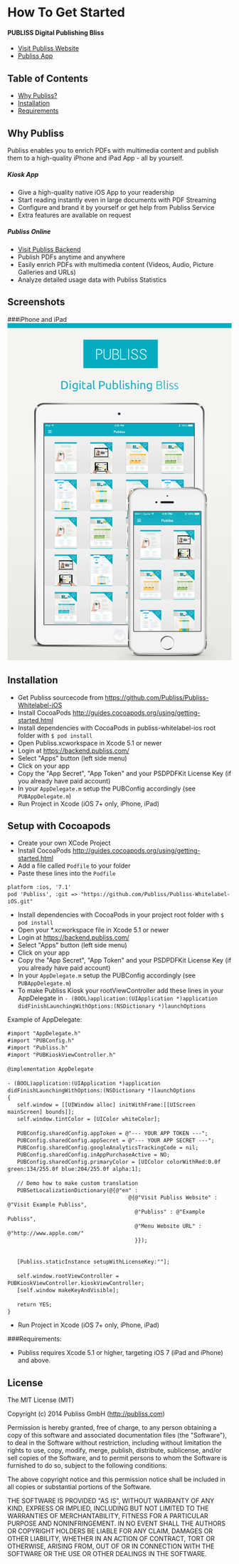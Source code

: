 How To Get Started
==================

#### PUBLISS Digital Publishing Bliss
- [Visit Publiss Website](http://publiss.com "Visit Publiss Website")
- [Publiss App](http://appstore.com/publiss "Publiss App")


## Table of Contents   

- [Why Publiss?](#why-publiss)
- [Installation](#Installation)
- [Requirements](#Requirements)

## Why Publiss
Publiss enables you to enrich PDFs with multimedia content and publish them to a high-quality iPhone and iPad App - all by yourself.

##### Kiosk App
- Give a high-quality native iOS App to your readership
- Start reading instantly even in large documents with PDF Streaming
- Configure and brand it by yourself or get help from Publiss Service
- Extra features are available on request

##### Publiss Online
- [Visit Publiss Backend](https://backend.publiss.com "Visit Publiss Backend")
- Publish PDFs anytime and anywhere
- Easily enrich PDFs with multimedia content (Videos, Audio, Picture Galleries and URLs)
- Analyze detailed usage data with Publiss Statistics


## Screenshots
###iPhone and iPad
![Publiss Kiosk iPhone](iPhone_iPad_Kiosk.png)

## Installation
 - Get Publiss sourcecode from https://github.com/Publiss/Publiss-Whitelabel-iOS
 - Install CocoaPods http://guides.cocoapods.org/using/getting-started.html 
 - Install dependencies with CocoaPods in publiss-whitelabel-ios root folder with `$ pod install`
 - Open Publiss.xcworkspace in Xcode 5.1 or newer
 - Login at https://backend.publiss.com/
 - Select "Apps" button (left side menu)
 - Click on your app
 - Copy the "App Secret", "App Token" and your PSDPDFKit License Key (if you already have paid account)
 - In your `AppDelegate.m` setup the PUBConfig accordingly (see `PUBAppDelegate.m`)
 - Run Project in Xcode (iOS 7+ only, iPhone, iPad)

## Setup with Cocoapods
 - Create your own XCode Project
 - Install CocoaPods http://guides.cocoapods.org/using/getting-started.html 
 - Add a file called `Podfile` to your folder
 - Paste these lines into the `Podfile`

```
platform :ios, '7.1'
pod 'Publiss', :git => "https://github.com/Publiss/Publiss-Whitelabel-iOS.git"
```
 - Install dependencies with CocoaPods in your project root folder with `$ pod install`
 - Open your *.xcworkspace file in Xcode 5.1 or newer
 - Login at https://backend.publiss.com/
 - Select "Apps" button (left side menu)
 - Click on your app
 - Copy the "App Secret", "App Token" and your PSDPDFKit License Key (if you already have paid account)
 - In your `AppDelegate.m` setup the PUBConfig accordingly (see `PUBAppDelegate.m`)
 - To make Publiss Kiosk your rootViewController add these lines in your AppDelegate in `- (BOOL)application:(UIApplication *)application didFinishLaunchingWithOptions:(NSDictionary *)launchOptions` 
 
 Example of AppDelegate:
 
 ```
#import "AppDelegate.h"
#import "PUBConfig.h"
#import "Publiss.h"
#import "PUBKioskViewController.h"

@implementation AppDelegate

- (BOOL)application:(UIApplication *)application didFinishLaunchingWithOptions:(NSDictionary *)launchOptions
{
    self.window = [[UIWindow alloc] initWithFrame:[[UIScreen mainScreen] bounds]];
    self.window.tintColor = [UIColor whiteColor];
    
    PUBConfig.sharedConfig.appToken = @"--- YOUR APP TOKEN ---";
    PUBConfig.sharedConfig.appSecret = @"--- YOUR APP SECRET ---";
    PUBConfig.sharedConfig.googleAnalyticsTrackingCode = nil;
    PUBConfig.sharedConfig.inAppPurchaseActive = NO;
    PUBConfig.sharedConfig.primaryColor = [UIColor colorWithRed:0.0f green:134/255.0f blue:204/255.0f alpha:1];
    
    // Demo how to make custom translation
    PUBSetLocalizationDictionary(@{@"en" :
                                       @{@"Visit Publiss Website" : @"Visit Example Publiss",
                                         @"Publiss" : @"Example Publiss",
                                         @"Menu Website URL" : @"http://www.apple.com/"
                                         }});

  
    [Publiss.staticInstance setupWithLicenseKey:""];
    
    self.window.rootViewController = PUBKioskViewController.kioskViewController;
    [self.window makeKeyAndVisible];
    
    return YES;
}
 ```
 
 - Run Project in Xcode (iOS 7+ only, iPhone, iPad)

 
###Requirements:
 - Publiss requires Xcode 5.1 or higher, targeting iOS 7 (iPad and iPhone) and above.

## License

The MIT License (MIT)

Copyright (c) 2014 Publiss GmbH (http://publiss.com)

Permission is hereby granted, free of charge, to any person obtaining a copy
of this software and associated documentation files (the "Software"), to deal
in the Software without restriction, including without limitation the rights
to use, copy, modify, merge, publish, distribute, sublicense, and/or sell
copies of the Software, and to permit persons to whom the Software is
furnished to do so, subject to the following conditions:

The above copyright notice and this permission notice shall be included in
all copies or substantial portions of the Software.

THE SOFTWARE IS PROVIDED "AS IS", WITHOUT WARRANTY OF ANY KIND, EXPRESS OR
IMPLIED, INCLUDING BUT NOT LIMITED TO THE WARRANTIES OF MERCHANTABILITY,
FITNESS FOR A PARTICULAR PURPOSE AND NONINFRINGEMENT. IN NO EVENT SHALL THE
AUTHORS OR COPYRIGHT HOLDERS BE LIABLE FOR ANY CLAIM, DAMAGES OR OTHER
LIABILITY, WHETHER IN AN ACTION OF CONTRACT, TORT OR OTHERWISE, ARISING FROM,
OUT OF OR IN CONNECTION WITH THE SOFTWARE OR THE USE OR OTHER DEALINGS IN
THE SOFTWARE.
